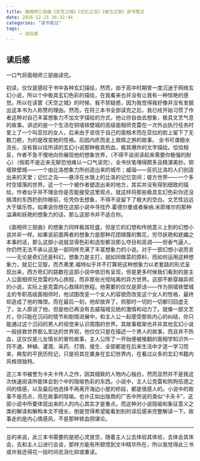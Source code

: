 ```yaml
---
title: 面相师三部曲《天空之城》《记忆之岛》《彼方之旅》读书笔记
date: 2016-12-15 16:32:44
categories: "读书笔记"
tags:
     - 读后感
---
```

## 读后感
一口气将面相师三部曲读完。
<!-- more -->
初读，仅仅是感叹于书中各种玄幻描绘，然而，由于高中时期曾一度沉迷于网络玄幻小说，所以个中极具玄幻色彩的描绘，在我看来也并没有让我有一种惊艳的感觉。所以在读罢《天空之城》的时候，我不禁疑惑，因为我觉得我好像并没有发掘出这本书为人称赞的理由。然而，在将三本书全部读完之后，我已经开始习惯了作者这种对自己丰富想象力不加文字描绘的方式，他让你自由去想象，极具文艺气息的故事。讲述的是一个生活在铜墙铁壁城的高级面相师克雷在一次外出执行任务时爱上了一个叫亚拉的女人，后来由于坚信于自己的面相术而在亚拉的脸上留下了无数刀疤，为的是改变她的性格。后因内疚而走上救赎之旅的故事。
全书可谓细水流长，没有我以往所读的玄幻小说那种极具热血，极其爆炸的文字描绘。恰恰相反，作者不急不慢地向你展现他的想象世界，（不得不说阅读起来需要你极强的耐心）（倘若不是近来无聊恐怕难以一口气读完），全书伏笔埋得颇多且精湛美妙。铜墙铁壁城——一个由比洛想象力所创造出来的城市；威瑙——反抗比洛的人们创造出来的天堂；记忆之岛——悬浮在水银上的比洛的记忆空间；彼方世界——一个多时空错落的世界。这一个一个被作者塑造出来的地方，其实并没有得到细致的描绘，作者似乎并不理会你是否能接受这里观点，就这样将那些极具玄幻色彩你还没搞清的东西扔到你眼前，任凭你去想象，不得不说留下了极大的空白。文艺性远远大于娱乐性。如果说你想在这部小说中寻找乔.霍德尔曼或者柴纳.米耶维尔的那种溢满和妖艳的想象力的话，那么这部书并不适合你。

《面相师三部曲》的想象力同样极其旺盛，但是它的幻想和传统意义上到的幻想小说并非一样。如果说前面两者的想象力是那种花团锦簇的繁花，穷尽妖艳和妩媚之本事的话，那么这部小说就显得色彩和造型都没那么夺目和高调——但香气逼人，你仍然无法不承认这是一部同样充满了丰富想象力的小说。对于一部幻想小说而言——无论是奇幻还是科幻，想象力是主打，就如同做菜的原料，而如何运用这种想象力，就见仁见智。而杰弗里.福特似乎并不打算把这种想象力以老套路的形式呈现出来，西方奇幻的路数在这部小说中依旧有呈现，但是更多时候我们看到的是主人公面相师兄克雷的内心旅程，而非那些光怪陆离的异方世界。这部不断穿越异邦的小说，实际上是克雷内心救赎的旅程。他需要的仅仅是原谅——作为铜墙铁壁城主的专职高级面相师时，他试图改变一个女人的容貌而改变这个女人的性格，最终却造成了他的悔恨。而在最后一刻，他却放弃了，但那时一切的一切都归回虚无了，女人原谅了他，但是他已再没有去威瑙城见她的激情和动力了。就像一部文艺片，你只能在沉闷的情节和剧情进展中，和主人公一起感受那些内心的纠结，你只能通过这个沉闷的男人的视觉来认识周围的世界。其故事框架也并非其他玄幻小说一般拯救世界那么宏达的世界观，他仅仅只是在描述一个男人的故事，而且并不热血，这仅仅是儿女情长的冒险故事，主人公除了一开始便被推翻的面相学知识外一窍不通，种植、灌溉、采药、打猎、接生、全部都是在后来生活中才逐一学习而来，典型的平民历险记，只是将其在置身在玄幻世界内，在看过众多的玄幻书籍内风格很独特。

这三本书被誉为卡夫卡传人之作，因其细致的人物内心独白，然而显然并不是我这次快速阅读所能体会到个中的隐喻色彩的东西。小说中，主人公克雷和狗狗伍德之间的情感，以及最后他选择不再离开海边小屋的桥段，都是很感人的。小说中的故事不是亮点，亮在故事的隐喻。也许正如出版商的广告中所说的类似“卡夫卡”，这部小说中所要体现出来的人的内心其实才是重点。而这种对小说隐喻和象征意义之类的解读和解构本文不擅长，倒是觉得希望能看到别的读后感来完整解读一下。故事走的是内心情感风，不是那种铁血阴谋论。

---
总的来说，此三本书需要的是把心灵放空，随着主人公去体验其体验，去体会其体会，去和主人公进行会谈，那样方能有所顿悟到文中精华所在，所以我觉得此三书或许我还得花一段时间去消化抑或重读。
